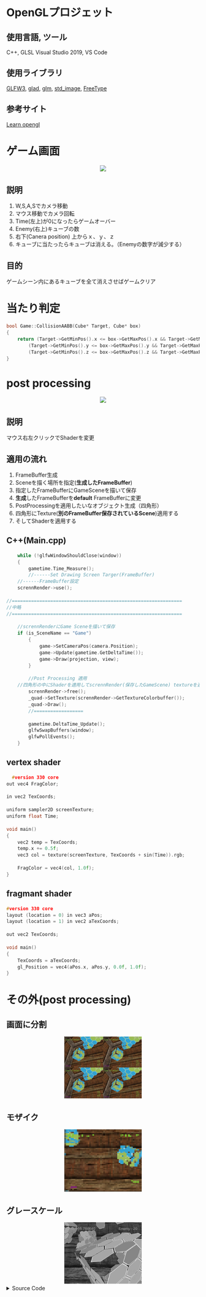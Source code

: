 # OpenGLプロジェット

## 使用言語, ツール
C++, GLSL
Visual Studio 2019, VS Code

## 使用ライブラリ
[GLFW3](https://www.glfw.org/),
[glad](https://glad.dav1d.de/),
[glm](https://github.com/g-truc/glm),
[std_image](https://github.com/nothings/stb),
[FreeType](https://www.freetype.org/)

## 参考サイト
[Learn opengl](https://learnopengl.com/)

# ゲーム画面
<center>
   <img src="./ScreenShot/gameScene1.gif" width="40%">
</center>

## 説明
1. W,S,A,Sでカメラ移動
2. マウス移動でカメラ回転
3. Time(左上)が0になったらゲームオーバー
4. Enemy(右上)キューブの数
5. 右下(Canera position) 上からｘ、ｙ、ｚ
6. キューブに当たったらキューブは消える。（Enemyの数字が減少する）

## 目的
ゲームシーン内にあるキューブを全て消えさせばゲームクリア

# 当たり判定
```cpp
bool Game::CollisionAABB(Cube* Target, Cube* box)
{
	return (Target->GetMinPos().x <= box->GetMaxPos().x && Target->GetMaxPos().x >= box->GetMinPos().x) &&
		(Target->GetMinPos().y <= box->GetMaxPos().y && Target->GetMaxPos().y >= box->GetMinPos().y) &&
		(Target->GetMinPos().z <= box->GetMaxPos().z && Target->GetMaxPos().z >= box->GetMinPos().z);
}
```

# post processing
<center><img src="./ScreenShot/Shader1.gif" width="40%"></center>

## 説明
マウス右左クリックでShaderを変更
## 適用の流れ
1. FrameBuffer生成
2. Sceneを描く場所を指定(**生成したFrameBuffer**)
3. 指定したFrameBufferにGameSceneを描いて保存
4. **生成**したFrameBufferを**default** FrameBufferに変更
5. PostProcessingを適用したいなオブジェクト生成（四角形）
6. 四角形にTexture(**別のFrameBuffer保存されているScene**)適用する
7. そしてShaderを適用する

## C++(Main.cpp)
```Cpp
	while (!glfwWindowShouldClose(window))
	{
		gametime.Time_Measure();
		//------Set Drawing Screen Targer(FrameBuffer)
    //------FrameBuffer設定
    scrennRender->use();

//==============================================================
//中略
//==============================================================
		
    //scrennRenderにGame Sceneを描いて保存
    if (is_SceneName == "Game")
		{
			game->SetCameraPos(camera.Position);
			game->Update(gametime.GetDeltaTime());
			game->Draw(projection, view);
		}

		//Post Processing 適用
    //四角形の中にShaderを適用してscrennRender(保存したGameScene) textureを適用する
		scrennRender->free();
		_quad->SetTexture(scrennRender->GetTextureColorbuffer());
		_quad->Draw();
		//==================

		gametime.DeltaTime_Update();
		glfwSwapBuffers(window);
		glfwPollEvents();
	}
```

## vertex shader
```Cpp
  #version 330 core
out vec4 FragColor;

in vec2 TexCoords;

uniform sampler2D screenTexture;
uniform float Time;

void main()
{
    vec2 temp = TexCoords;
    temp.x += 0.5f;
    vec3 col = texture(screenTexture, TexCoords + sin(Time)).rgb;

    FragColor = vec4(col, 1.0f);
}
```

## fragmant shader
```Cpp
#version 330 core
layout (location = 0) in vec3 aPos;
layout (location = 1) in vec2 aTexCoords;

out vec2 TexCoords;

void main()
{
    TexCoords = aTexCoords;
    gl_Position = vec4(aPos.x, aPos.y, 0.0f, 1.0f);
}
```
# その外(post processing)
<!-- <center>
<p>
  <img src="./ScreenShot/postshader2.JPG" width="30%">
  <img src="./ScreenShot/postshader3.JPG" width="30%">
  <img src="./ScreenShot/postshader4.JPG" width="30%">
</p>
</center> -->
## 画面に分割
<center><img src="./ScreenShot/postshader2.JPG" width="40%"></center>

## モザイク
<center><img src="./ScreenShot/postshader3.JPG" width="40%"></center>

## グレースケール
<center><img src="./ScreenShot/postshader4.JPG" width="40%"></center>

<details>
<summary>Source Code</summary>

```Cpp
#version 330 core
layout (location = 0) in vec3 aPos;
layout (location = 1) in vec2 aTexCoords;

out vec2 TexCoords;

void main()
{
    TexCoords = aTexCoords;
    gl_Position = vec4(aPos.x, aPos.y, 0.0f, 1.0f);
}
```
</details>
